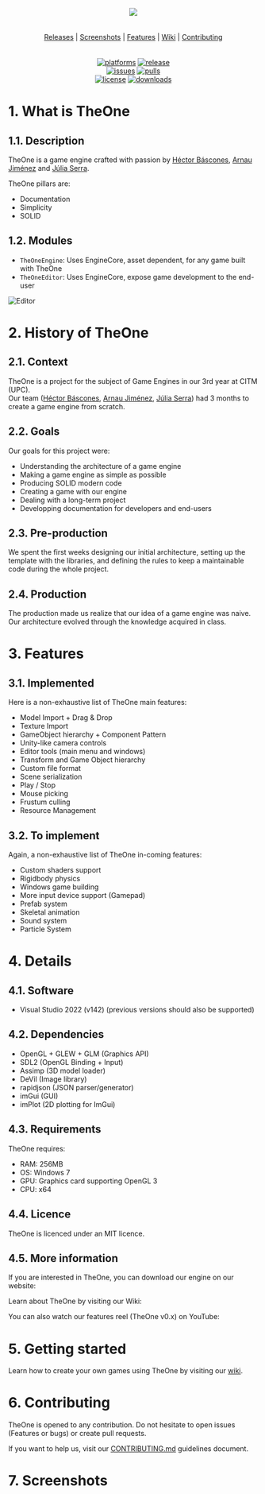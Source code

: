 <p align="center">
  <img src="https://github.com/CITM-UPC/TheOneEngine/blob/main/.github/images/TheOneEngine.png" />
  <br/>
  <br/>
  <br/>
  <a href="https://github.com/CITM-UPC/TheOneEngine/releases">Releases</a> |
  <a href="#screenshots">Screenshots</a> |
  <a href="#features">Features</a> |
  <a href="https://github.com/CITM-UPC/TheOneEngine/wiki">Wiki</a> |
  <a href="https://github.com/CITM-UPC/TheOneEngine/blob/main/CONTRIBUTING.md">Contributing</a>
  <br/>
  <br/>
  <br/>
  <a href="https://github.com/CITM-UPC/TheOneEngine/releases"><img alt="platforms" src="https://img.shields.io/badge/platforms-Windows-blue?style=flat-square"/></a>
  <a href="https://github.com/CITM-UPC/TheOneEngine/releases"><img alt="release" src="https://img.shields.io/github/v/release/CITM-UPC/TheOneEngine?style=flat-square"/></a>
  <br/>
  <a href="https://github.com/CITM-UPC/TheOneEngine/issues"><img alt="issues" src="https://img.shields.io/github/issues-raw/CITM-UPC/TheOneEnginesvg?color=yellow&style=flat-square"/></a>
  <a href="https://github.com/CITM-UPC/TheOneEngine/pulls"><img alt="pulls" src="https://img.shields.io/github/issues-pr-raw/CITM-UPC/TheOneEngine?color=yellow&style=flat-square"/></a>
  <br/>
  <a href="https://github.com/CITM-UPC/TheOneEngine/blob/main/LICENSE.md"><img alt="license" src="https://img.shields.io/github/license/CITM-UPC/TheOneEngine?color=green&style=flat-square"/></a>
  <a href="https://github.com/CITM-UPC/TheOneEngine/releases"><img alt="downloads" src="https://img.shields.io/github/downloads/CITM-UPC/TheOneEngine/total?color=green&style=flat-square"></a>
</p>

# 1. What is TheOne
## 1.1. Description
TheOne is a game engine crafted with passion by [Héctor Báscones](https://github.com/Hekbas), [Arnau Jiménez](https://github.com/Historn) and [Júlia Serra](https://github.com/softdrawss).

TheOne pillars are:
- Documentation
- Simplicity
- SOLID

## 1.2. Modules
- `TheOneEngine`: Uses EngineCore, asset dependent, for any game built with TheOne
- `TheOneEditor`: Uses EngineCore, expose game development to the end-user

![Editor](https://github.com/CITM-UPC/TheOneEngine/blob/main/.github/images/Screenshot%202023-12-19%20222147.png)

# 2. History of TheOne
## 2.1. Context
TheOne is a project for the subject of Game Engines in our 3rd year at CITM (UPC).  
Our team ([Héctor Báscones](https://github.com/Hekbas), [Arnau Jiménez](https://github.com/Historn), [Júlia Serra](https://github.com/softdrawss)) had 3 months to create a game engine from scratch.

## 2.2. Goals
Our goals for this project were:
- Understanding the architecture of a game engine
- Making a game engine as simple as possible
- Producing SOLID modern code
- Creating a game with our engine
- Dealing with a long-term project
- Developping documentation for developers and end-users

## 2.3. Pre-production
We spent the first weeks designing our initial architecture, setting up the template with the libraries, and defining the rules to keep a maintainable code during the whole project.

## 2.4. Production
The production made us realize that our idea of a game engine was naive. Our architecture evolved through the knowledge acquired in class.

<span name="features"></span>
# 3. Features
## 3.1. Implemented
Here is a non-exhaustive list of TheOne main features:
- Model Import + Drag & Drop
- Texture Import
- GameObject hierarchy + Component Pattern
- Unity-like camera controls
- Editor tools (main menu and windows)
- Transform and Game Object hierarchy
- Custom file format
- Scene serialization
- Play / Stop
- Mouse picking
- Frustum culling
- Resource Management

## 3.2. To implement
Again, a non-exhaustive list of TheOne in-coming features:
- Custom shaders support
- Rigidbody physics
- Windows game building
- More input device support (Gamepad)
- Prefab system
- Skeletal animation
- Sound system
- Particle System
  
# 4. Details
## 4.1. Software
- Visual Studio 2022 (v142) (previous versions should also be supported)

## 4.2. Dependencies
- OpenGL + GLEW + GLM (Graphics API)
- SDL2 (OpenGL Binding + Input)
- Assimp (3D model loader)
- DeVil (Image library)
- rapidjson (JSON parser/generator)
- imGui (GUI)
- imPlot (2D plotting for ImGui)

## 4.3. Requirements
TheOne requires:
- RAM: 256MB
- OS: Windows 7
- GPU: Graphics card supporting OpenGL 3
- CPU: x64

## 4.4. Licence
TheOne is licenced under an MIT licence.

## 4.5. More information
If you are interested in TheOne, you can download our engine on our website:

Learn about TheOne by visiting our Wiki:

You can also watch our features reel (TheOne v0.x) on YouTube:

# 5. Getting started
Learn how to create your own games using TheOne by visiting our [wiki](https://github.com/CITM-UPC/TheOneEngine/wiki).

# 6. Contributing
TheOne is opened to any contribution. Do not hesitate to open issues (Features or bugs) or create pull requests.

If you want to help us, visit our [CONTRIBUTING.md](https://github.com/CITM-UPC/TheOneEngine/blob/main/CONTRIBUTING.md) guidelines document.

<span name="screenshots"></span>
# 7. Screenshots
